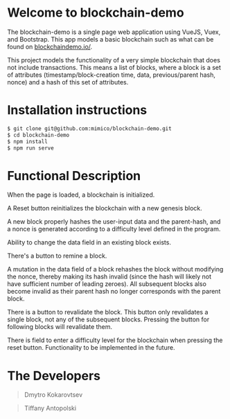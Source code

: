 # Welcome to blockchain-demo

The blockchain-demo is a single page web application using VueJS, Vuex, and Bootstrap. This app models a basic blockchain such as what can be found on [blockchaindemo.io/](https://blockchaindemo.io/).

This project models the functionality of a very simple blockchain that does not include transactions. This means a list of blocks, where a block is a set of attributes (timestamp/block-creation time, data, previous/parent hash, nonce) and a hash of this set of attributes.


# Installation instructions

```sh
$ git clone git@github.com:mimico/blockchain-demo.git
$ cd blockchain-demo
$ npm install
$ npm run serve
```

# Functional Description

When the page is loaded, a blockchain is initialized.

A Reset button reinitializes the blockchain with a new genesis block.

A new block properly hashes the user-input data and the parent-hash, and a nonce is generated according to a difficulty level defined in the program.

Ability to change the data field in an existing block exists.

There's a button to remine a block.

A mutation in the data field of a block rehashes the block without modifying the nonce, thereby making its hash invalid (since the hash will likely not have sufficient number of leading zeroes). All subsequent blocks also become invalid as their parent hash no longer corresponds with the parent block.

There is a button to revalidate the block. This button only revalidates a single block, not any of the subsequent blocks. Pressing the button for following blocks will revalidate them.

There is field to enter a difficulty level for the blockchain when pressing the
reset button. Functionality to be implemented in the future.


# The Developers

> Dmytro Kokarovtsev

> Tiffany Antopolski
